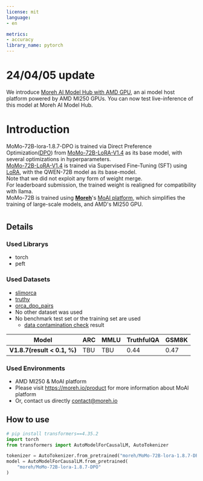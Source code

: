 ```yaml
---
license: mit
language:
- en

metrics:
- accuracy
library_name: pytorch
---
```


# 24/04/05 update
We introduce [Moreh AI Model Hub with AMD GPU](https://model-hub.moreh.io/), an ai model host platform powered by AMD MI250 GPUs.
You can now test live-inference of this model at Moreh AI Model Hub. 

# **Introduction**
MoMo-72B-lora-1.8.7-DPO is trained via Direct Preference Optimization([DPO](https://arxiv.org/abs/2305.18290)) from [MoMo-72B-LoRA-V1.4](https://huggingface.co/moreh/MoMo-72B-LoRA-V1.4) as its base model, with several optimizations in hyperparameters.  
[MoMo-72B-LoRA-V1.4](https://huggingface.co/moreh/MoMo-72B-LoRA-V1.4) is trained via Supervised Fine-Tuning (SFT) using [LoRA](https://arxiv.org/abs/2106.09685), with the QWEN-72B model as its base-model.  
Note that we did not exploit any form of weight merge.  
For leaderboard submission, the trained weight is realigned for compatibility with llama.  
MoMo-72B is trained using **[Moreh](https://moreh.io/)**'s [MoAI platform](https://moreh.io/product), which simplifies the training of large-scale models, and AMD's MI250 GPU.
# 

## Details
### Used Librarys
- torch
- peft
### Used Datasets
- [slimorca](Open-Orca/SlimOrca)
- [truthy](https://huggingface.co/datasets/jondurbin/truthy-dpo-v0.1)
- [orca_dpo_pairs](https://huggingface.co/datasets/Intel/orca_dpo_pairs)
- No other dataset was used
- No benchmark test set or the training set are used
  - [data contamination check](https://github.com/swj0419/detect-pretrain-code-contamination) result
    
| Model                        | ARC   | MMLU | TruthfulQA | GSM8K |
|------------------------------|-------|-------|-------|-------|
| **V1.8.7(result < 0.1, %)**| TBU |TBU | 0.44 | 0.47 |
### Used Environments
- AMD MI250 & MoAI platform
- Please visit https://moreh.io/product for more information about MoAI platform
- Or, contact us directly [contact@moreh.io](mailto:contact@moreh.io)

## How to use

```python
# pip install transformers==4.35.2
import torch
from transformers import AutoModelForCausalLM, AutoTokenizer

tokenizer = AutoTokenizer.from_pretrained("moreh/MoMo-72B-lora-1.8.7-DPO")
model = AutoModelForCausalLM.from_pretrained(
    "moreh/MoMo-72B-lora-1.8.7-DPO"
)
```